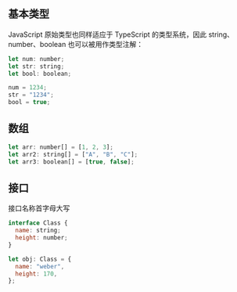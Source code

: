 ## 基本类型

JavaScript 原始类型也同样适应于 TypeScript 的类型系统，因此 string、number、boolean 也可以被用作类型注解：

```js
let num: number;
let str: string;
let bool: boolean;

num = 1234;
str = "1234";
bool = true;
```

## 数组

```js
let arr: number[] = [1, 2, 3];
let arr2: string[] = ["A", "B", "C"];
let arr3: boolean[] = [true, false];
```

## 接口

接口名称首字母大写

```js
interface Class {
  name: string;
  height: number;
}

let obj: Class = {
  name: "weber",
  height: 170,
};
```
